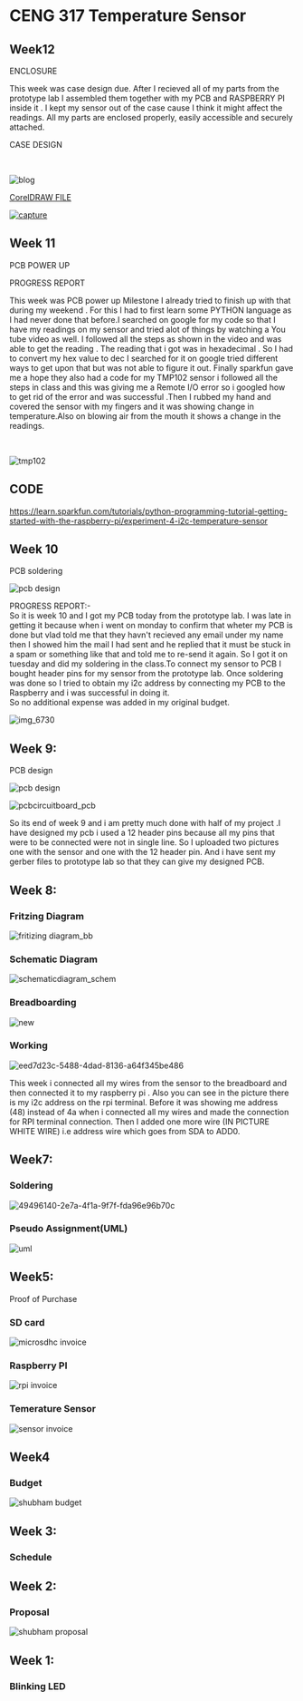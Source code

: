 
# CENG 317  Temperature Sensor

## Week12 

ENCLOSURE

This week was case design due. After I recieved all of my parts from the prototype lab I assembled  them together with my PCB and RASPBERRY PI inside it . I kept my sensor out of the case cause I think it might affect the readings. All my parts are enclosed properly, easily accessible and securely attached.
<BR>
  
  CASE DESIGN
  
  <BR>
  
![blog](https://user-images.githubusercontent.com/43188523/48808375-9fabad00-ecee-11e8-82d1-0e6198d2120d.PNG)

 <a href="https://github.com/Shubhamsharma1101/TEMPSENS/blob/master/TMP102_CASE.cdr">CorelDRAW FILE</a>
  
  
<a href="https://github.com/Shubhamsharma1101/TEMPSENS/blob/master/TMP102_CASE.cdr">![capture](https://user-images.githubusercontent.com/43188523/48807629-214e0b80-ecec-11e8-82af-422cf614ea93.PNG)</a>




## Week 11

PCB POWER UP
<BR>
  
 PROGRESS REPORT
  <BR>
  
  
This week was PCB power up Milestone I  already tried to finish up with that during my weekend . For this I had to first learn some PYTHON language as I had never done that before.I searched on google for my code so that I have my readings on my sensor and tried alot of things by watching a  You tube  video as well. I followed all the steps as shown in the video and was able to get the reading .
The reading that i got was in hexadecimal . So I had to convert my hex value to dec I searched for it on google tried different ways to get upon that but  was not able to figure it out.
Finally sparkfun gave me a hope they also had a code for my TMP102 sensor i followed all the steps in class and this was giving me a Remote I/O error so i googled how to get rid of the error and was successful .Then I rubbed my hand and covered the sensor with my fingers and it was showing change in temperature.Also on blowing air from the mouth it shows a change in the readings.



<BR>
  
  ![tmp102](https://user-images.githubusercontent.com/43188523/48526197-c7b19100-e854-11e8-8d53-9bb89da56d6a.png)
  <BR>
 ## CODE
  
  https://learn.sparkfun.com/tutorials/python-programming-tutorial-getting-started-with-the-raspberry-pi/experiment-4-i2c-temperature-sensor



## Week 10 

PCB soldering

![pcb design](https://user-images.githubusercontent.com/43188523/48296731-7f672d00-e468-11e8-8140-c19316ed11c4.jpg)

PROGRESS REPORT:-
<BR>
So it is week 10 and I got my PCB today from the prototype lab. I was late in getting it because when i went on monday to confirm that wheter my PCB is done but vlad told me that they havn't recieved any email under my name then I showed him the mail I had sent and he replied  that it must be stuck in a spam or something like that and told me to re-send it again. So I got it on tuesday and did my soldering in the class.To connect my sensor to PCB I bought header pins for my sensor from the prototype lab. Once soldering was done so I tried to obtain my i2c address by connecting my PCB to the Raspberry and i was successful in doing it. 
  <BR> 
So no additional expense was added in my original budget.

![img_6730](https://user-images.githubusercontent.com/43188523/48526380-78b82b80-e855-11e8-8536-2ad221079ebd.PNG)








## Week 9:
PCB design 

![pcb design](https://user-images.githubusercontent.com/43188523/47758026-91361c80-dc7f-11e8-9600-06b16a07793b.png)


![pcbcircuitboard_pcb](https://user-images.githubusercontent.com/43188523/47758173-33ee9b00-dc80-11e8-936f-78660a1faa6a.png)

So its end of week 9 and i am pretty much done with half of my project .I have designed my pcb i used a 12 header pins because all my pins  that were to be connected were not in single line. So I uploaded two pictures one with the sensor and one with the 12 header pin.
And i have sent my gerber files  to prototype lab so that they can give my designed PCB.

## Week 8:

### Fritzing Diagram 
![fritizing diagram_bb](https://user-images.githubusercontent.com/43188523/47757979-474d3680-dc7f-11e8-8b3a-92f5012ec1c1.png)

### Schematic Diagram

![schematicdiagram_schem](https://user-images.githubusercontent.com/43188523/47757936-0f45f380-dc7f-11e8-8f5d-5a89f05b8e7c.png)


### Breadboarding
![new](https://user-images.githubusercontent.com/43188523/47396477-efe81d00-d6f8-11e8-85ff-9e093e6c39ce.jpg)

### Working
![eed7d23c-5488-4dad-8136-a64f345be486](https://user-images.githubusercontent.com/43188523/47396423-b44d5300-d6f8-11e8-80f6-3aca06775948.jpg)

This week i connected all my wires from the sensor to the breadboard and then connected it to my raspberry pi . 
Also you can see in the picture there is my i2c address on the rpi terminal. Before it was showing me address (48)  instead of 4a when i connected all my wires and made  the connection for RPI terminal connection. Then I added one more wire (IN PICTURE WHITE WIRE) i.e address wire which goes from SDA to ADD0.

## Week7:

### Soldering
![49496140-2e7a-4f1a-9f7f-fda96e96b70c](https://user-images.githubusercontent.com/43188523/47396441-c8915000-d6f8-11e8-9d36-5758861ce7bf.jpg)

### Pseudo Assignment(UML)
![uml](https://user-images.githubusercontent.com/43188523/47403251-ca6a0c00-d716-11e8-8a0c-e5e426de9498.PNG)

## Week5:
Proof of Purchase
### SD card
![microsdhc invoice](https://user-images.githubusercontent.com/43188523/46380284-b54a1200-c66f-11e8-8144-becb057c051a.PNG)

### Raspberry PI
![rpi invoice](https://user-images.githubusercontent.com/43188523/46380292-bb3ff300-c66f-11e8-8d34-a9944bdc58ff.PNG)

### Temerature Sensor
![sensor invoice](https://user-images.githubusercontent.com/43188523/46380296-bda24d00-c66f-11e8-8137-1adfde5b2ddf.PNG)

## Week4
### Budget
![shubham budget](https://user-images.githubusercontent.com/43188523/47401242-81ae5500-d70e-11e8-8dcb-565b6f17c11d.PNG)

## Week 3:
### Schedule
## Week 2:
### Proposal

![shubham proposal](https://user-images.githubusercontent.com/43188523/47402685-b0c7c500-d714-11e8-915b-5c8b4fa63e59.PNG)


## Week 1:
### Blinking LED
